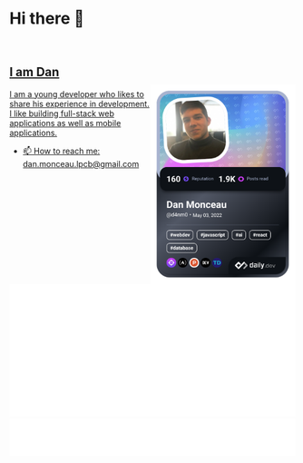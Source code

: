 # Hi there  👋

<div align="left">


 <a href="https://api.daily.dev/get?r=omBratteng" target="_blank">
    <img style="margin-top: 80px"
      width="256"
      align="right"
      src="https://raw.githubusercontent.com/d4nm0/d4nm0/devcard/devcard.png"
    />
</div>

<br />

## I am Dan

I am a young developer who likes to share his experience in development. I like building full-stack web applications as well as mobile applications.

- 📫 How to reach me: [dan.monceau.lpcb@gmail.com](mailto:dan.monceau.lpcb@gmail.com)

![Metrics](https://raw.githubusercontent.com/d4nm0/d4nm0/main/github-metrics.svg)
![Most used languages](https://raw.githubusercontent.com/d4nm0/d4nm0/main/language.svg)
